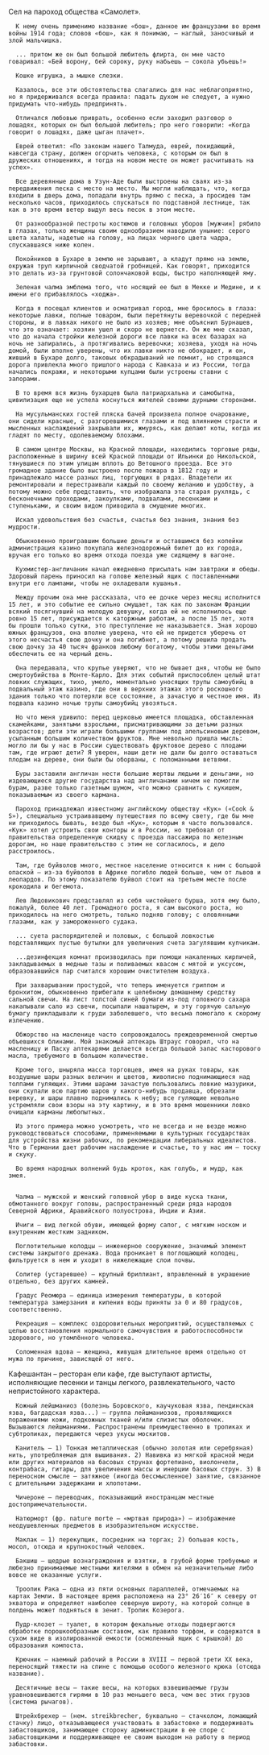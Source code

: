   Сел на пароход общества «Самолет».

      К нему очень применимо название «бош», данное им французами во время войны 1914 года; словов «бош», как я понимаю, – наглый, заносчивый и злой мальчишка.

      ... притом же он был большой любитель флирта, он мне часто говаривал: «Бей ворону, бей сороку, руку набьешь – сокола убьешь!»

      Кошке игрушка, а мышке слезки.

      Казалось, все эти обстоятельства слагались для нас неблагоприятно, но я придерживался всегда правила: падать духом не следует, а нужно придумать что-нибудь предпринять.

      Отличался любовью приврать, особенно если заходил разговор о лошадях, которых он был большой любитель; про него говорили: «Когда говорит о лошадях, даже цыган плачет».

      Еврей ответил: «По законам нашего Талмуда, еврей, покидающий, навсегда страну, должен огорчить человека, с которым он был в дружеских отношениях, и тогда на новом месте он может расчитывать на успех».

      Все деревянные дома в Узун-Аде были выстроены на сваях из-за передвижения песка с место на место. Мы могли наблюдать, что, когда входили в дверь дома, попадали внутрь прямо с песка, а просидев там несколько часов, приходилось спускаться по подставной лестнице, так как в это время ветер выдул весь песок в этом месте.

      От разнообразной пестроты костюмов и головных уборов [мужчин] рябило в глазах, только женщины своим однообразием наводили уныние: серого цвета халаты, надетые на голову, на лицах черного цвета чадра, спускавшаяся ниже колен.

      Покойников в Бухаре в землю не зарывают, а кладут прямо на землю, окружая труп кирпичной сводчатой гробницей. Как говорят, приходится это делать из-за грунтовой солончаковой воды, быстро наполняющей яму.

      Зеленая чалма эмблема того, что носящий ее был в Мекке и Медине, и к имени его прибавлялось «ходжа».

      Когда я посещал клиентов и осматривал город, мне бросилось в глаза: некоторые лавки, полные товаром, были перетянуты веревочкой с передней стороны, и в лавках никого не было из хозяев; мне объяснил Бурнашев, что это означает: хозяин ушел и скоро не вернется. Он же мне сказал, что до начала стройки железной дороги все лавки на всех базарах на ночь не запирались, а протягивались веревочки; хозяева, уходя на ночь домой, были вполне уверены, что их лавки никто не обокрадет, и он, живший в Бухаре долго, таковых обкрадываний не помнит, но строящаяся дорога привлекла много пришлого народа с Кавказа и из России, тогда начались покражи, и некоторыми купцами были устроены ставни с запорами.

      В то время вся жизнь бухарцев была патриархальна и самобытна, цивилизация еще не успела коснуться жителей своими дурными сторонами.

      На мусульманских гостей пляска бачей произвела полное очарование, они сидели красные, с разгоревшимися глазами и под влиянием страсти и мысленных наслаждений закрывали их, жмурясь, как делают коты, когда их гладят по месту, одолеваемому блохами.

      В самом центре Москвы, на Красной площади, находились торговые ряды, расположенные в ширину всей Красной площади от Ильинки до Никольской, тянувшиеся по этим улицам вплоть до Ветошного проезда. Все это громадное здание было выстроено после пожара в 1812 году и принадлежало массе разных лиц, торгующих в рядах. Владетели их ремонтировали и перестраивали каждый по своему желанию и удобству, а потому можно себе представить, что изображала эта старая рухлядь, с бесконечными проходами, закоулками, подвалами, лесенками и ступеньками, и своим видом приводила в смущение многих.

      Искал удовольствия без счастья, счастья без знания, знания без мудрости.

      Обыкновенно проигравшим большие деньги и оставшимся без копейки администрация казино покупала железнодорожный билет до их города, вручая его только во время отхода поезда уже сидящему в вагоне.

      Кухмистер-англичанин начал ежедневно присылать нам завтраки и обеды. Здоровый парень приносил на голове железный ящик с поставленными внутри его лампами, чтобы не охладевали кушанья.

      Между прочим она мне рассказала, что ее дочке через месяц исполнится 15 лет, и это событие ее сильно смущает, так как по законам Франции всякий посягнувший на молодую девушку, когда ей не исполнилось еще ровно 15 лет, присуждается к каторжным работам, а после 15 лет, хотя бы прошли только сутки, это преступление не наказывается. Зная хорошо южных французов, она вполне уверена, что ей не придется уберечь от этого несчастья свою дочку и она погибнет, а потому решила продать свою дочку за 40 тысяч франков любому богатому, чтобы этими деньгами обеспечить ее на черный день.

      Она передавала, что крупье уверяют, что не бывает дня, чтобы не было смертоубийства в Монте-Карло. Для этих событий приспособлен целый штат ловких служащих, тихо, умело, моментально уносящих трупы самоубийц в подвальный этаж казино, где они в верхних этажах этого роскошного здания только что потеряли все состояние, а зачастую и честное имя. Из подвала казино ночью трупы самоубийц увозяться.

      Но что меня удивило: перед церковью имеется площадка, обставленная скамейками, занятыми взрослыми, присматривающими за детьми разных возрастов; дети эти играли большими группами под апельсиновым деревом, усыпанным большим количеством фруктов. Мне невольно пришла мысль: могло ли бы у нас в России существовать фруктовое дерево с плодами там, где играют дети? Я уверен, наши дети не дали бы долго оставаться плодам на дереве, они были бы оборваны, с поломанными ветвями.

      Буры заставили англичан нести большие жертвы людьми и деньгами, но издевающиеся другие государства над англичанами ничем не помогли бурам, разве только газетным шумом, что можно сравнить с кукишем, показываемым из своего кармана.

      Пароход принадлежал известному английскому обществу «Кук» («Cook & S»), специально устраивавшему путешествия по всему свету, где бы мне ни приходилось бывать, везде был «Кук», которым я часто пользовался. «Кук» хотел устроить свои конторы и в России, но требовал от правительства определенную скидку с проезда пассажира по железным дорогам, но наше правительство с этим не согласилось, и дело расстроилось.

      Там, где буйволов много, местное население относится к ним с большой опаской – из-за буйволов в Африке погибло людей больше, чем от львов и леопардов. По этому показателю буйвол стоит на третьем месте после крокодила и бегемота.

      Лев Людовикович представлял из себя чистейшего бурша, хотя ему было, пожалуй, более 40 лет. Громадного роста, я сам высокого роста, но приходилось на него смотреть, только подняв голову; с оловянными глазами, как у замороженного судака.

      ... суета распорядителей и половых, с большой ловкостью подставляющих пустые бутылки для увеличения счета загулявшим купчикам.

      ...дезинфекция комнат производилась при помощи накаленных кирпичей, закладываемых в медные тазы и поливаемых квасом с мятой и уксусом, образовавшийся пар считался хорошим очистителем воздуха.

      При захварывании простудой, что теперь именуется гриппом и бронхитом, обыкновенно прибегали к целебному домашнему средству сальной свечи. На лист толстой синей бумаги из-под головного сахара накапывали сало из свечи, посыпали нашатырем, и эту горячую сальную бумагу прикладывали к груди заболевшего, что весьма помогало к скорому излечению.

      Обжорство на масленице часто сопровождалось преждевременной смертью объевшихся блинами. Мой знакомый аптекарь Штраус говорил, что на масленицу и Пасху аптекарями делается всегда большой запас касторового масла, требуемого в большом количестве.

      Кроме того, шныряла масса торговцев, имея на руках товары, как воздушные шары разных величин и цветов, живописно поднимающиеся над толпами гуляющих. Этими шарами зачастую пользовались ловкие мазурики, они скупали всю партию шаров у какого-нибудь продавца, обрезали веревку, и шары плавно поднимались к небу; все гуляющие невольно устремляли свои взоры на эту картину, и в это время мошенники ловко очищали карманы любопытных.

      Из этого примера можно усмотреть, что не всегда и не везде можно руководствоваться способами, применяемыми в культурных государствах для устройства жизни рабочих, по рекомендации либеральных идеалистов. Что в Германии дает рабочим наслаждение и счастье, то у нас им – тоску и скуку.

      Во время народных волнений будь кроток, как голубь, и мудр, как змея.


      Чалма – мужской и женский головной убор в виде куска ткани, обмотанного вокруг головы, распространенный среди ряда народов Северной Африки, Аравийского полуострова, Индии и Азии.
      
      Ичиги – вид легкой обуви, имеющей форму сапог, с мягким носком и внутренним жестким задником.
      
      Поглотительные колодцы – инженерное сооружение, значимый элемент системы закрытого дренажа. Вода проникает в поглощающий колодец, фильтруется в нем и уходит в нижележащие слои почвы.
      
      Солитер (устаревшее) – крупный бриллиант, вправленный в украшение отдельно, без других камней.
      
      Градус Реомюра – единица измерения температуры, в которой температура замерзания и кипения воды приняты за 0 и 80 градусов, соответственно.
      
      Рекреация – комплекс оздоровительных мероприятий, осуществляемых с целью восстановления нормального самочувствия и работоспособности здорового, но утомлённого человека.
      
      Соломенная вдова – женщина, живущая длительное время отдельно от мужа по причине, зависящей от него.
      
Кафешантан – ресторан ели кафе, где выступают артисты, исполняющие песенки и танцы легкого, развлекательного, часто непристойного характера.

      Кожный лейшманиоз (болезнь Боровского, каучуковая язва, пендинская язва, багдадская язва...) – группа лейшманиозов, проявляющихся поражениями кожи, подкожных тканей и/или слизистых оболочек. Вызываются лейшманиями. Распространены преимущественно в тропиках и субтропиках, передаются через укусы москитов.
      
      Канитель – 1) Тонкая металлическая (обычно золотая или серебряная) нить, употребляемая для вышивания. 2) Навивка из мягкой красной меди или других материалов на басовых струнах фортепиано, виолончели, контрабаса, гитары, для увеличения массы и инерции басовых струн. 3) В переносном смысле – затяжное (иногда бессмысленное) занятие, связанное с длительными задержками и хлопотами.
      
      Чичероне – переводчик, показывающий иностранцам местные достопримечательности.
      
      Натюрморт (фр. nature morte – «мртвая природа») – изображение неодушевленных предметов в изобразительном искусстве.
      
      Маклак – 1) перекупщик, посредник на торгах; 2) большая кость, мосол, отсюда и крупнокостный человек.
      
      Бакшиш – щедрые вознаграждения и взятки, в грубой форме требуемые и любезно принимаемые местными жителями в обмен на незначительные либо вовсе не оказанные услуги.
      
      Троопик Рака – одна из пяти основных параллелей, отмечаемых на картах Земли. В настоящее время расположена на 23° 26′16″ к северу от экватора и определяет наиболее северную широту, на которой солнце в полдень может подняться в зенит. Тропик Козерога.
      
      Пудр-клозет – туалет, в котором фекальные отходы подвергаются обработке порошкообразным составом, как правило торфом, и содержатся в сухом виде в изолированной емкости (осмоленный ящик с крышкой) до образования компоста.
      
      Крючник – наемный рабочий в России в XVIII – первой трети XX века, переносящий тяжести на спине с помощью особого железного крюка (отсюда название).
      
      Десятичные весы – такие весы, на которых взвешиваемые грузы уравновешиваются гирями в 10 раз меньшего веса, чем вес этих грузов (система рычагов).
      
      Штрейхбрехер – (нем. streikbrecher, буквально – стачколом, ломающий стачку) лицо, отказывающееся участвовать в забастовке и поддерживать забастовщиков, занимающее сторону администрации в ее споре с забастовщиками и поддерживающее ее своим выходом на работу в период забастовки.
      
